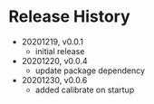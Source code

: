 # Release History

* 20201219, v0.0.1
	* initial release
* 20201220, v0.0.4
	* update package dependency
* 20201230, v0.0.6
	* added calibrate on startup
